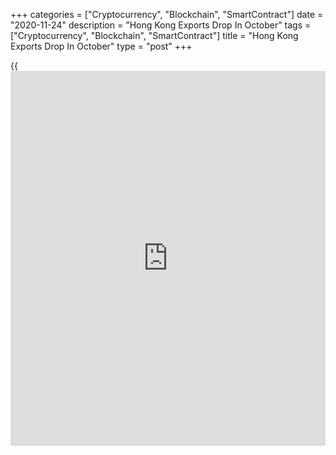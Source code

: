 +++
categories = ["Cryptocurrency", "Blockchain", "SmartContract"]
date = "2020-11-24"
description = "Hong Kong Exports Drop In October"
tags = ["Cryptocurrency", "Blockchain", "SmartContract"]
title = "Hong Kong Exports Drop In October"
type = "post"
+++

{{<iframe id="large-banner" src="https://www.bounty.group/#slide=26.0" width="100%" height="600" scrolling="no" style="border: 0px solid rgb(216, 221, 230); border-radius: 3px;">}}

Hong Kong's merchandise exports dropped in October after rising in the
previous month, data from the Census and Statistics Department showed on
Tuesday.

Exports fell 1.1 percent year-on-year in October, after a 9.1 percent
decrease in September.

Imports rose 0.6 percent annually in October, after a 3.4 percent
increase in the previous month.

The trade deficit widened to HK$36.756 billion in October from HK$30.590
billion in the same month last year. In September, the deficit was
HK$12.694 billion.

For the January to October period, exports decreased 2.9 percent year-
on-year and imports fell 5.6 percent. The trade deficit was HK$329.975
billion.

The value of merchandise exports decreased slightly in October from a
year ago, as exports to the Mainland and the US switched to mild
declines, the government spokesman said.

"Looking ahead, while the Mainland [economy][1] is expected to post
further strong growth, the deterioration of COVID-19 situation in a
number of advanced economies will likely slow their recoveries and may
hinder the revival of Hong Kong's exports," spokesman said.

"The development of China-US relations, geopolitical tensions and the
Brexit negotiations also warrant attention," spokesman added.

For comments and feedback [contact](https://www.playgroundfx.com/contact/): editorial@rtt[news](https://www.letsplayfx.com/blog/forex-news-website/).com

[Economic News][1]

 **What parts of the world are seeing the best (and worst) economic
performances lately? Click[here][2] to check out our [Econ Scorecard][2]
and find out! See up-to-the-moment [ranking](https://www.playgroundfx.com/blog/crypto-exchange-ranking/)s for the best and worst
performers in [GDP][3], [unemployment rate][4], [inflation][2] and much
more.**

   1. www.rtt[news](https://www.letsplayfx.com/blog/forex-news-website/).com/Content/EconomicNews.aspx
   2. www.rtt[news](https://www.letsplayfx.com/blog/forex-news-website/).com/economic-scorecard/world-rank/CPI/highest-performance.aspx
   3. www.rtt[news](https://www.letsplayfx.com/blog/forex-news-website/).com/economic-scorecard/world-rank/GDP/highest-performance.aspx
   4. www.rtt[news](https://www.letsplayfx.com/blog/forex-news-website/).com/economic-scorecard/world-rank/unemployment-rate/lowest-performance.aspx
